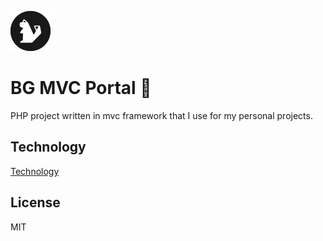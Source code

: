 ![BG MVC Portal](https://github.com/berkguclukol/bg-mvc-portal/blob/main/public/assets/image/png/icon_64x64.png?raw=true)
# BG MVC Portal 👋
PHP project written in mvc framework that I use for my personal projects.
## Technology

[Technology](https://skillicons.dev/icons?i=idea,js,html,scss,bootstrap,jquery,php,cloudflare,mysql&theme=light)

## License

MIT